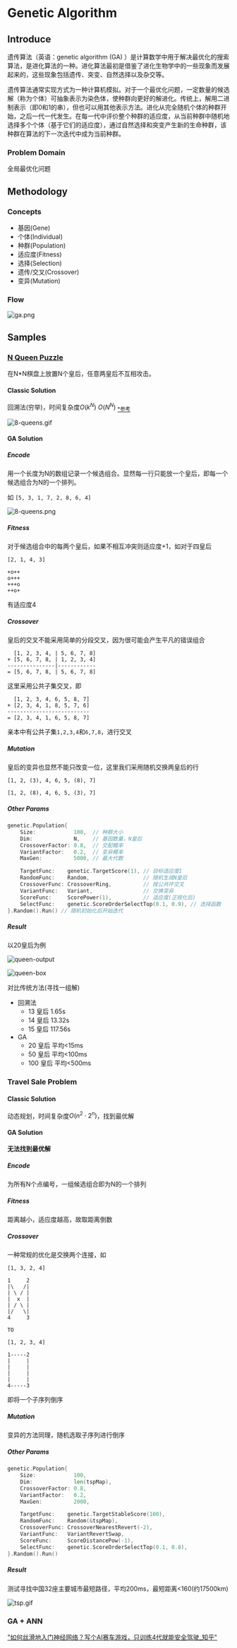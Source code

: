 # Genetic Algorithm

## Introduce

遗传算法（英语：genetic algorithm (GA) ）是计算数学中用于解决最优化的搜索算法，是进化算法的一种。进化算法最初是借鉴了进化生物学中的一些现象而发展起来的，这些现象包括遗传、突变、自然选择以及杂交等。

遗传算法通常实现方式为一种计算机模拟。对于一个最优化问题，一定数量的候选解（称为个体）可抽象表示为染色体，使种群向更好的解进化。传统上，解用二进制表示（即0和1的串），但也可以用其他表示方法。进化从完全随机个体的种群开始，之后一代一代发生。在每一代中评价整个种群的适应度，从当前种群中随机地选择多个个体（基于它们的适应度），通过自然选择和突变产生新的生命种群，该种群在算法的下一次迭代中成为当前种群。

### Problem Domain

全局最优化问题

## Methodology

### Concepts

- 基因(Gene)
- 个体(Individual)
- 种群(Population)
- 适应度(Fitness)
- 选择(Selection)
- 遗传/交叉(Crossover)
- 变异(Mutation)

### Flow

![ga.png](images/ga.png)

## Samples

### [N Queen Puzzle](https://en.wikipedia.org/wiki/Eight_queens_puzzle)

在N*N棋盘上放置N个皇后，任意两皇后不互相攻击。

#### Classic Solution

回溯法(穷举)，时间复杂度$O(k^N) ~ O(N^N)$
<sub>[*参考](https://sites.google.com/site/nqueensolver/home/algorithm-results)</sub>

![8-queens.gif](queen/Eight-queens-animation.gif)

#### GA Solution

##### Encode

用一个长度为N的数组记录一个候选组合。显然每一行只能放一个皇后，即每一个候选组合为N的一个排列。

如 `[5, 3, 1, 7, 2, 8, 6, 4]`

![8-queens.png](queen/8-queens.png)

##### Fitness

对于候选组合中的每两个皇后，如果不相互冲突则适应度+1，如对于四皇后

```
[2, 1, 4, 3]

+o++
o+++
+++o
++o+
```

有适应度4

##### Crossover

皇后的交叉不能采用简单的分段交叉，因为很可能会产生平凡的错误组合

```
  [1, 2, 3, 4, | 5, 6, 7, 8]
+ [5, 6, 7, 8, | 1, 2, 3, 4]
---------------|------------
= [5, 6, 7, 8, | 5, 6, 7, 8]
```

这里采用公共子集交叉，即


```
  [1, 2, 3, 4, 6, 5, 8, 7]
+ [2, 3, 4, 1, 8, 5, 7, 6]
--------------------------
= [2, 3, 4, 1, 6, 5, 8, 7]
```

亲本中有公共子集`1,2,3,4`和`6,7,8`，进行交叉

##### Mutation

皇后的变异也显然不能只改变一位，这里我们采用随机交换两皇后的行

```
[1, 2, (3), 4, 6, 5, (8), 7]

[1, 2, (8), 4, 6, 5, (3), 7]
```

##### Other Params

```go
genetic.Population{
    Size:            100,  // 种群大小
    Dim:             N,    // 基因数量，N皇后
    CrossoverFactor: 0.8,  // 交配概率 
    VariantFactor:   0.2,  // 变异概率
    MaxGen:          5000, // 最大代数

    TargetFunc:    genetic.TargetScore(1), // 目标适应度1
    RandomFunc:    Random,                 // 随机生成N皇后
    CrossoverFunc: CrossoverRing,          // 按公共环交叉
    VariantFunc:   Variant,                // 交换变异
    ScoreFunc:     ScorePower(1),          // 适应度(正规化后)
    SelectFunc:    genetic.ScoreOrderSelectTop(0.1, 0.9), // 选择函数
}.Random().Run() // 随机初始化后开始迭代
```

##### Result

以20皇后为例

![queen-output](queen/0009.png)

![queen-box](queen/queen.png)

对比传统方法(寻找一组解)

- 回溯法
    - 13 皇后 1.65s
    - 14 皇后 13.32s
    - 15 皇后 117.56s
- GA
    - 20 皇后 平均<15ms
    - 50 皇后 平均<100ms
    - 100 皇后 平均<500ms
    
### Travel Sale Problem

#### Classic Solution

动态规划，时间复杂度$O(n^2 \cdot 2^n)$，找到最优解

#### GA Solution

**无法找到最优解**

##### Encode

为所有N个点编号，一组候选组合即为N的一个排列

##### Fitness

距离越小，适应度越高，故取距离倒数

##### Crossover

一种常规的优化是交换两个连接，如

```
[1, 3, 2, 4]

1     2
|\   /|
| \ / |
|  x  |
| / \ |
|/   \|
4     3

TO

[1, 2, 3, 4]

1-----2
|     |
|     |
|     |
|     |
4-----3
```

即将一个子序列倒序

##### Mutation

变异的方法同理，随机选取子序列进行倒序

##### Other Params

```go
genetic.Population{
    Size:            100,
    Dim:             len(tspMap),
    CrossoverFactor: 0.8,
    VariantFactor:   0.2,
    MaxGen:          2000,

    TargetFunc:    genetic.TargetStableScore(100),
    RandomFunc:    Random(&tspMap),
    CrossoverFunc: CrossoverNearestRevert(-2),
    VariantFunc:   VariantRevertSwap,
    ScoreFunc:     ScoreDistancePow(-1),
    SelectFunc:    genetic.ScoreOrderSelectTop(0.1, 0.8),
}.Random().Run()
```

##### Result

测试寻找中国32座主要城市最短路径，平均200ms，最短距离<160(约17500km)

![tsp.gif](tsp/tsp.gif)

### GA + ANN

["如何丝滑地入门神经网络？写个AI赛车游戏，只训练4代就能安全驾驶_知乎"](https://zhuanlan.zhihu.com/p/56319305 )